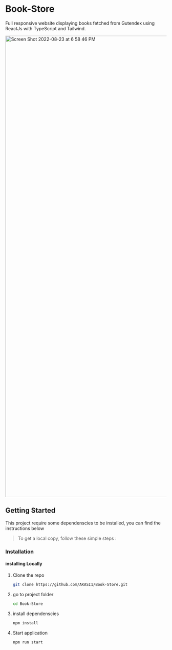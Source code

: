 # Book-Store
Full responsive website displaying books fetched from Gutendex using ReactJs with TypeScript and Tailwind.

<img width="1440" alt="Screen Shot 2022-08-23 at 6 58 46 PM" src="https://user-images.githubusercontent.com/68706027/186219949-074f01f8-9521-4ca9-a1f1-5f69c16dfb7e.png">

<!-- GETTING STARTED -->

## Getting Started

This project require some dependenscies to be installed, you can find the instructions below

> To get a local copy, follow these simple steps :

### Installation

#### installing Locally

1. Clone the repo
   ```sh
   git clone https://github.com/AKASI1/Book-Store.git
   ```
2. go to project folder

   ```sh
   cd Book-Store
   ```

3. install dependenscies

   ```bash
   npm install
   ```
   
3. Start application

   ```bash
   npm run start
   ```
